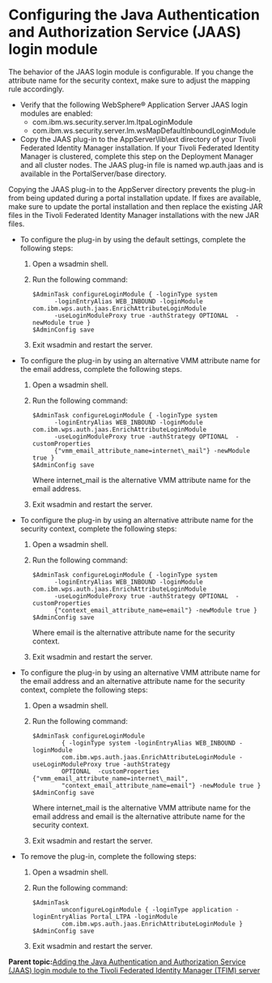 # Configuring the Java Authentication and Authorization Service \(JAAS\) login module

The behavior of the JAAS login module is configurable. If you change the attribute name for the security context, make sure to adjust the mapping rule accordingly.

-   Verify that the following WebSphere® Application Server JAAS login modules are enabled:
    -   com.ibm.ws.security.server.lm.ltpaLoginModule
    -   com.ibm.ws.security.server.lm.wsMapDefaultInboundLoginModule
-   Copy the JAAS plug-in to the AppServer\\lib\\ext directory of your Tivoli Federated Identity Manager installation. If your Tivoli Federated Identity Manager is clustered, complete this step on the Deployment Manager and all cluster nodes. The JAAS plug-in file is named wp.auth.jaas and is available in the PortalServer/base directory.

Copying the JAAS plug-in to the AppServer directory prevents the plug-in from being updated during a portal installation update. If fixes are available, make sure to update the portal installation and then replace the existing JAR files in the Tivoli Federated Identity Manager installations with the new JAR files.

-   To configure the plug-in by using the default settings, complete the following steps:

    1.  Open a wsadmin shell.

    2.  Run the following command:

        ```
        $AdminTask configureLoginModule { -loginType system
              -loginEntryAlias WEB_INBOUND -loginModule com.ibm.wps.auth.jaas.EnrichAttributeLoginModule
              -useLoginModuleProxy true -authStrategy OPTIONAL  -newModule true }
        $AdminConfig save
        ```

    3.  Exit wsadmin and restart the server.

-   To configure the plug-in by using an alternative VMM attribute name for the email address, complete the following steps.

    1.  Open a wsadmin shell.

    2.  Run the following command:

        ```
        $AdminTask configureLoginModule { -loginType system
              -loginEntryAlias WEB_INBOUND -loginModule com.ibm.wps.auth.jaas.EnrichAttributeLoginModule
              -useLoginModuleProxy true -authStrategy OPTIONAL  -customProperties
              {"vmm_email_attribute_name=internet\_mail"} -newModule true }
        $AdminConfig save
        ```

        Where internet\_mail is the alternative VMM attribute name for the email address.

    3.  Exit wsadmin and restart the server.

-   To configure the plug-in by using an alternative attribute name for the security context, complete the following steps:

    1.  Open a wsadmin shell.

    2.  Run the following command:

        ```
        $AdminTask configureLoginModule { -loginType system
              -loginEntryAlias WEB_INBOUND -loginModule com.ibm.wps.auth.jaas.EnrichAttributeLoginModule
              -useLoginModuleProxy true -authStrategy OPTIONAL  -customProperties
              {"context_email_attribute_name=email"} -newModule true }
        $AdminConfig save
        ```

        Where email is the alternative attribute name for the security context.

    3.  Exit wsadmin and restart the server.

-   To configure the plug-in by using an alternative VMM attribute name for the email address and an alternative attribute name for the security context, complete the following steps:

    1.  Open a wsadmin shell.

    2.  Run the following command:

        ```
        $AdminTask configureLoginModule
                { -loginType system -loginEntryAlias WEB_INBOUND -loginModule
                com.ibm.wps.auth.jaas.EnrichAttributeLoginModule -useLoginModuleProxy true -authStrategy
                OPTIONAL  -customProperties {"vmm_email_attribute_name=internet\_mail",
                "context_email_attribute_name=email"} -newModule true }
        $AdminConfig save
        ```

        Where internet\_mail is the alternative VMM attribute name for the email address and email is the alternative attribute name for the security context.

    3.  Exit wsadmin and restart the server.

-   To remove the plug-in, complete the following steps:

    1.  Open a wsadmin shell.

    2.  Run the following command:

        ```
        $AdminTask
                unconfigureLoginModule { -loginType application -loginEntryAlias Portal_LTPA -loginModule
                com.ibm.wps.auth.jaas.EnrichAttributeLoginModule }
        $AdminConfig save
        ```

    3.  Exit wsadmin and restart the server.


**Parent topic:**[Adding the Java Authentication and Authorization Service \(JAAS\) login module to the Tivoli Federated Identity Manager \(TFIM\) server](../dev-portlet/add_jaas.md)

